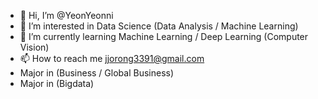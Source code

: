 - 👋 Hi, I’m @YeonYeonni
- 👀 I’m interested in Data Science (Data Analysis / Machine Learning)
- 🌱 I’m currently learning Machine Learning / Deep Learning (Computer Vision)
- 📫 How to reach me jjorong3391@gmail.com
- Major in (Business / Global Business)
- Major in (Bigdata)

<!---
YeonYeonni/YeonYeonni is a ✨ special ✨ repository because its `README.md` (this file) appears on your GitHub profile.
You can click the Preview link to take a look at your changes.
--->
